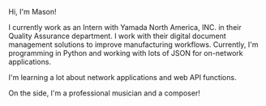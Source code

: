 Hi, I'm Mason!

I currently work as an Intern with Yamada North America, INC. in their Quality Assurance department. 
I work with their digital document management solutions to improve manufacturing workflows.
Currently, I'm programming in Python and working with lots of JSON for on-network applications.

I'm learning a lot about network applications and web API functions.

On the side, I'm a professional musician and a composer!

<!---
masonritchason/masonritchason is a ✨ special ✨ repository because its `README.md` (this file) appears on your GitHub profile.
You can click the Preview link to take a look at your changes.
--->
